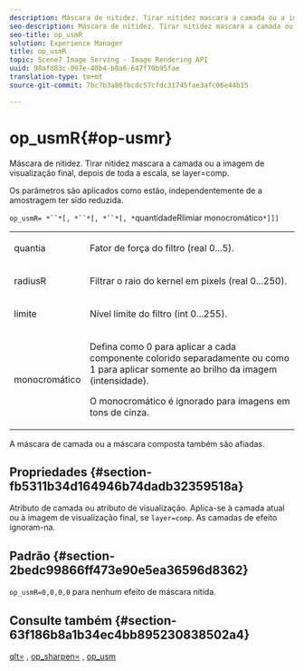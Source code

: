 ```yaml
---
description: Máscara de nitidez. Tirar nitidez mascara a camada ou a imagem de visualização final, depois de toda a escala, se layer=comp.
seo-description: Máscara de nitidez. Tirar nitidez mascara a camada ou a imagem de visualização final, depois de toda a escala, se layer=comp.
seo-title: op_usmR
solution: Experience Manager
title: op_usmR
topic: Scene7 Image Serving - Image Rendering API
uuid: 98afd83c-097e-40b4-b0a6-647f70b95fae
translation-type: tm+mt
source-git-commit: 7bc7b3a86fbcdc57cfdc31745fae3afc06e44b15

---
```



# op_usmR{#op-usmr}

Máscara de nitidez. Tirar nitidez mascara a camada ou a imagem de visualização final, depois de toda a escala, se layer=comp.

Os parâmetros são aplicados como estão, independentemente de a amostragem ter sido reduzida.

`op_usmR= *``*[, *``*[, *``*[, *`quantidadeRlimiar monocromático`*]]]`

<table id="simpletable_0697E3BCB45F41C494D93A6017ADD2BF"> 
 <tr class="strow"> 
  <td class="stentry"> <p><span class="codeph"><span class="varname"> quantia</span></span> </p></td> 
  <td class="stentry"> <p>Fator de força do filtro (real 0...5). </p></td> 
 </tr> 
 <tr class="strow"> 
  <td class="stentry"> <p><span class="codeph"><span class="varname"> radiusR</span></span> </p></td> 
  <td class="stentry"> <p>Filtrar o raio do kernel em pixels (real 0...250). </p></td> 
 </tr> 
 <tr class="strow"> 
  <td class="stentry"> <p><span class="codeph"><span class="varname"> limite</span></span> </p></td> 
  <td class="stentry"> <p>Nível limite do filtro (int 0...255). </p></td> 
 </tr> 
 <tr class="strow"> 
  <td class="stentry"> <p><span class="codeph"><span class="varname"> monocromático</span></span> </p></td> 
  <td class="stentry"> <p>Defina como 0 para aplicar a cada componente colorido separadamente ou como 1 para aplicar somente ao brilho da imagem (intensidade). </p> <p><span class="codeph"> O <span class="varname"> monocromático</span></span> é ignorado para imagens em tons de cinza. </p> </td> 
 </tr> 
</table>

A máscara de camada ou a máscara composta também são afiadas.

## Propriedades {#section-fb5311b34d164946b74dadb32359518a}

Atributo de camada ou atributo de visualização. Aplica-se à camada atual ou à imagem de visualização final, se `layer=comp`. As camadas de efeito ignoram-na.

## Padrão {#section-2bedc99866ff473e90e5ea36596d8362}

`op_usmR=0,0,0,0` para nenhum efeito de máscara nítida.

## Consulte também {#section-63f186b8a1b34ec4bb895230838502a4}

[qlt=](../../../../../is-api/http-ref/image-serving-api-ref/c-http-protocol-reference/c-command-reference/r-is-http-qlt.md#reference-f69ed0758c784b0385d979820546d352) , [op_sharpen=](../../../../../is-api/http-ref/image-serving-api-ref/c-http-protocol-reference/c-command-reference/r-op-sharpen.md#reference-c32573230c6140f883efdaa201ea8541) , [op_usm](../../../../../is-api/http-ref/image-serving-api-ref/c-http-protocol-reference/c-command-reference/r-op-usm.md#reference-51ac75adadfe4346ab60953192d0a1aa)
